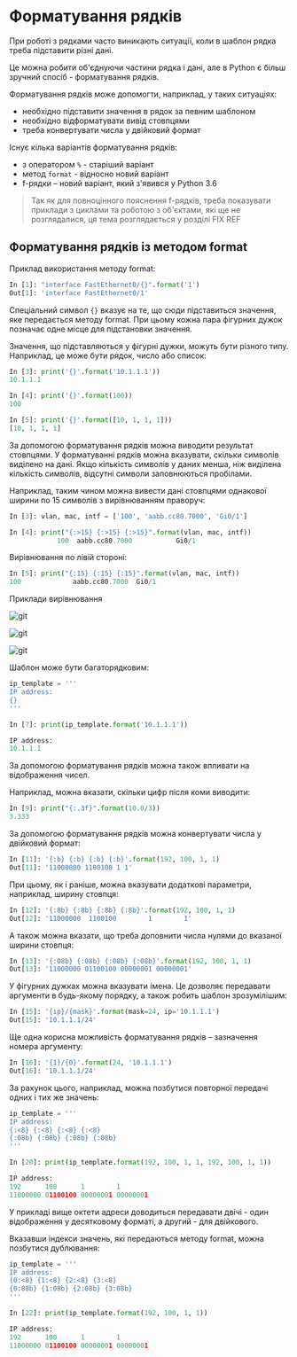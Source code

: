 # Форматування рядків

При роботі з рядками часто виникають ситуації, коли в шаблон рядка треба
підставити різні дані.

Це можна робити об'єднуючи частини рядка і дані, але в Python є більш зручний
спосіб - форматування рядків.

Форматування рядків може допомогти, наприклад, у таких ситуаціях:

* необхідно підставити значення в рядок за певним шаблоном
* необхідно відформатувати вивід стовпцями
* треба конвертувати числа у двійковий формат

Існує кілька варіантів форматування рядків:

* з оператором ``%`` - старіший варіант
* метод ``format`` - відносно новий варіант
* f-рядки – новий варіант, який з'явився у Python 3.6


> Так як для повноцінного пояснення f-рядків, треба показувати приклади з
> циклами та роботою з об'єктами, які ще не розглядалися, ця тема
> розглядається у розділі FIX REF


## Форматування рядків із методом format

Приклад використання методу format:

```python
In [1]: "interface FastEthernet0/{}".format('1')
Out[1]: 'interface FastEthernet0/1'
```

Спеціальний символ ``{}`` вказує на те, що сюди підставиться значення, яке
передається методу format. При цьому кожна пара фігурних дужок позначає одне
місце для підстановки значення.

Значення, що підставляються у фігурні дужки, можуть бути різного типу.
Наприклад, це може бути рядок, число або список:

```python
In [3]: print('{}'.format('10.1.1.1'))
10.1.1.1

In [4]: print('{}'.format(100))
100

In [5]: print('{}'.format([10, 1, 1, 1]))
[10, 1, 1, 1]
```

За допомогою форматування рядків можна виводити результат стовпцями. У
форматуванні рядків можна вказувати, скільки символів виділено на дані. Якщо
кількість символів у даних менша, ніж виділена кількість символів, відсутні
символи заповнюються пробілами.

Наприклад, таким чином можна вивести дані стовпцями однакової ширини по 15
символів з вирівнюванням праворуч:

```python
In [3]: vlan, mac, intf = ['100', 'aabb.cc80.7000', 'Gi0/1']

In [4]: print("{:>15} {:>15} {:>15}".format(vlan, mac, intf))
            100  aabb.cc80.7000           Gi0/1
```

Вирівнювання по лівій стороні:

```python
In [5]: print("{:15} {:15} {:15}".format(vlan, mac, intf))
100             aabb.cc80.7000  Gi0/1
```

Приклади вирівнювання

![git](/assets/images/04_str_format_align_all_left.png)

![git](/assets/images/04_str_format_align_all_right.png)

![git](/assets/images/04_str_format_align_l_r_r.png)

Шаблон може бути багаторядковим:

```python
ip_template = '''
IP address:
{}
'''

In [7]: print(ip_template.format('10.1.1.1'))

IP address:
10.1.1.1
```

За допомогою форматування рядків можна також впливати на відображення чисел.

Наприклад, можна вказати, скільки цифр після коми виводити:

```python
In [9]: print("{:.3f}".format(10.0/3))
3.333
```

За допомогою форматування рядків можна конвертувати числа у двійковий формат:

```python
In [11]: '{:b} {:b} {:b} {:b}'.format(192, 100, 1, 1)
Out[11]: '11000000 1100100 1 1'
```

При цьому, як і раніше, можна вказувати додаткові параметри, наприклад, ширину
стовпця:

```python
In [12]: '{:8b} {:8b} {:8b} {:8b}'.format(192, 100, 1, 1)
Out[12]: '11000000  1100100        1        1'
```

А також можна вказати, що треба доповнити числа нулями до вказаної ширини стовпця:

```python
In [13]: '{:08b} {:08b} {:08b} {:08b}'.format(192, 100, 1, 1)
Out[13]: '11000000 01100100 00000001 00000001'
```

У фігурних дужках можна вказувати імена. Це дозволяє передавати аргументи в
будь-якому порядку, а також робить шаблон зрозумілішим:

```python
In [15]: '{ip}/{mask}'.format(mask=24, ip='10.1.1.1')
Out[15]: '10.1.1.1/24'
```

Ще одна корисна можливість форматування рядків – зазначення номера аргументу:

```python
In [16]: '{1}/{0}'.format(24, '10.1.1.1')
Out[16]: '10.1.1.1/24'
```

За рахунок цього, наприклад, можна позбутися повторної передачі одних і тих же значень:

```python
ip_template = '''
IP address:
{:<8} {:<8} {:<8} {:<8}
{:08b} {:08b} {:08b} {:08b}
'''

In [20]: print(ip_template.format(192, 100, 1, 1, 192, 100, 1, 1))

IP address:
192      100      1        1
11000000 01100100 00000001 00000001
```

У прикладі вище октети адреси доводиться передавати двічі - один відображення у
десятковому форматі, а другий - для двійкового.

Вказавши індекси значень, які передаються методу format, можна позбутися
дублювання:

```python
ip_template = '''
IP address:
{0:<8} {1:<8} {2:<8} {3:<8}
{0:08b} {1:08b} {2:08b} {3:08b}
'''

In [22]: print(ip_template.format(192, 100, 1, 1))

IP address:
192      100      1        1
11000000 01100100 00000001 00000001
```
